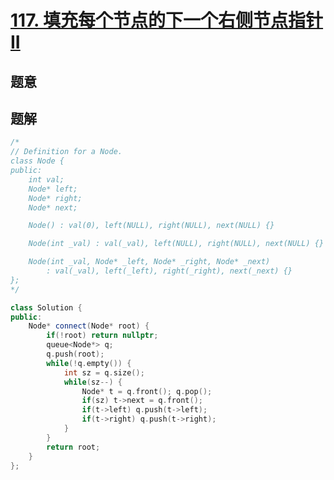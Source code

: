 #  [117. 填充每个节点的下一个右侧节点指针 II](https://leetcode-cn.com/problems/populating-next-right-pointers-in-each-node-ii/)

## 题意



## 题解



```c++
/*
// Definition for a Node.
class Node {
public:
    int val;
    Node* left;
    Node* right;
    Node* next;

    Node() : val(0), left(NULL), right(NULL), next(NULL) {}

    Node(int _val) : val(_val), left(NULL), right(NULL), next(NULL) {}

    Node(int _val, Node* _left, Node* _right, Node* _next)
        : val(_val), left(_left), right(_right), next(_next) {}
};
*/

class Solution {
public:
    Node* connect(Node* root) {
        if(!root) return nullptr;
        queue<Node*> q;
        q.push(root);
        while(!q.empty()) {
            int sz = q.size();
            while(sz--) {
                Node* t = q.front(); q.pop();
                if(sz) t->next = q.front();
                if(t->left) q.push(t->left);
                if(t->right) q.push(t->right);
            }
        }
        return root;
    }
};
```



```python3

```

